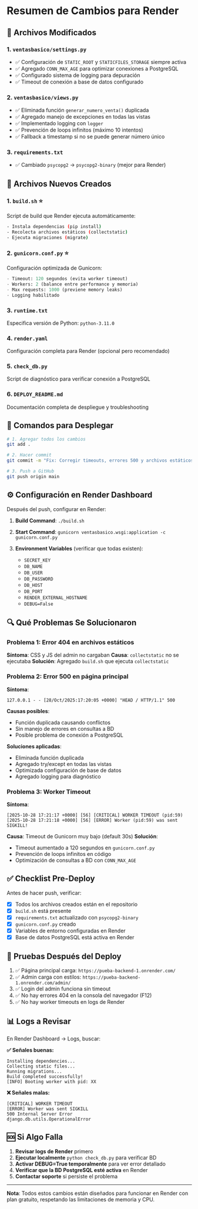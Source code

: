 # Resumen de Cambios para Render

## 🔧 Archivos Modificados

### 1. `ventasbasico/settings.py`
- ✅ Configuración de `STATIC_ROOT` y `STATICFILES_STORAGE` siempre activa
- ✅ Agregado `CONN_MAX_AGE` para optimizar conexiones a PostgreSQL
- ✅ Configurado sistema de logging para depuración
- ✅ Timeout de conexión a base de datos configurado

### 2. `ventasbasico/views.py`
- ✅ Eliminada función `generar_numero_venta()` duplicada
- ✅ Agregado manejo de excepciones en todas las vistas
- ✅ Implementado logging con `logger`
- ✅ Prevención de loops infinitos (máximo 10 intentos)
- ✅ Fallback a timestamp si no se puede generar número único

### 3. `requirements.txt`
- ✅ Cambiado `psycopg2` → `psycopg2-binary` (mejor para Render)

## 📄 Archivos Nuevos Creados

### 1. `build.sh` ⭐
Script de build que Render ejecuta automáticamente:
```bash
- Instala dependencias (pip install)
- Recolecta archivos estáticos (collectstatic)
- Ejecuta migraciones (migrate)
```

### 2. `gunicorn.conf.py` ⭐
Configuración optimizada de Gunicorn:
```python
- Timeout: 120 segundos (evita worker timeout)
- Workers: 2 (balance entre performance y memoria)
- Max requests: 1000 (previene memory leaks)
- Logging habilitado
```

### 3. `runtime.txt`
Especifica versión de Python: `python-3.11.0`

### 4. `render.yaml`
Configuración completa para Render (opcional pero recomendado)

### 5. `check_db.py`
Script de diagnóstico para verificar conexión a PostgreSQL

### 6. `DEPLOY_README.md`
Documentación completa de despliegue y troubleshooting

## 🚀 Comandos para Desplegar

```bash
# 1. Agregar todos los cambios
git add .

# 2. Hacer commit
git commit -m "Fix: Corregir timeouts, errores 500 y archivos estáticos"

# 3. Push a GitHub
git push origin main
```

## ⚙️ Configuración en Render Dashboard

Después del push, configurar en Render:

1. **Build Command**: `./build.sh`
2. **Start Command**: `gunicorn ventasbasico.wsgi:application -c gunicorn.conf.py`

3. **Environment Variables** (verificar que todas existen):
   - `SECRET_KEY`
   - `DB_NAME`
   - `DB_USER`
   - `DB_PASSWORD`
   - `DB_HOST`
   - `DB_PORT`
   - `RENDER_EXTERNAL_HOSTNAME`
   - `DEBUG=False`

## 🔍 Qué Problemas Se Solucionaron

### Problema 1: Error 404 en archivos estáticos
**Síntoma**: CSS y JS del admin no cargaban
**Causa**: `collectstatic` no se ejecutaba
**Solución**: Agregado `build.sh` que ejecuta `collectstatic`

### Problema 2: Error 500 en página principal
**Síntoma**: 
```
127.0.0.1 - - [28/Oct/2025:17:20:05 +0000] "HEAD / HTTP/1.1" 500
```
**Causas posibles**:
- Función duplicada causando conflictos
- Sin manejo de errores en consultas a BD
- Posible problema de conexión a PostgreSQL

**Soluciones aplicadas**:
- Eliminada función duplicada
- Agregado try/except en todas las vistas
- Optimizada configuración de base de datos
- Agregado logging para diagnóstico

### Problema 3: Worker Timeout
**Síntoma**: 
```
[2025-10-28 17:21:17 +0000] [56] [CRITICAL] WORKER TIMEOUT (pid:59)
[2025-10-28 17:21:18 +0000] [56] [ERROR] Worker (pid:59) was sent SIGKILL!
```
**Causa**: Timeout de Gunicorn muy bajo (default 30s)
**Solución**: 
- Timeout aumentado a 120 segundos en `gunicorn.conf.py`
- Prevención de loops infinitos en código
- Optimización de consultas a BD con `CONN_MAX_AGE`

## ✅ Checklist Pre-Deploy

Antes de hacer push, verificar:

- [x] Todos los archivos creados están en el repositorio
- [x] `build.sh` está presente
- [x] `requirements.txt` actualizado con `psycopg2-binary`
- [x] `gunicorn.conf.py` creado
- [x] Variables de entorno configuradas en Render
- [x] Base de datos PostgreSQL está activa en Render

## 🧪 Pruebas Después del Deploy

1. ✅ Página principal carga: `https://pueba-backend-1.onrender.com/`
2. ✅ Admin carga con estilos: `https://pueba-backend-1.onrender.com/admin/`
3. ✅ Login del admin funciona sin timeout
4. ✅ No hay errores 404 en la consola del navegador (F12)
5. ✅ No hay worker timeouts en logs de Render

## 📊 Logs a Revisar

En Render Dashboard → Logs, buscar:

**✅ Señales buenas:**
```
Installing dependencies...
Collecting static files...
Running migrations...
Build completed successfully!
[INFO] Booting worker with pid: XX
```

**❌ Señales malas:**
```
[CRITICAL] WORKER TIMEOUT
[ERROR] Worker was sent SIGKILL
500 Internal Server Error
django.db.utils.OperationalError
```

## 🆘 Si Algo Falla

1. **Revisar logs de Render** primero
2. **Ejecutar localmente** `python check_db.py` para verificar BD
3. **Activar DEBUG=True temporalmente** para ver error detallado
4. **Verificar que la BD PostgreSQL esté activa** en Render
5. **Contactar soporte** si persiste el problema

---

**Nota**: Todos estos cambios están diseñados para funcionar en Render con plan gratuito, respetando las limitaciones de memoria y CPU.
